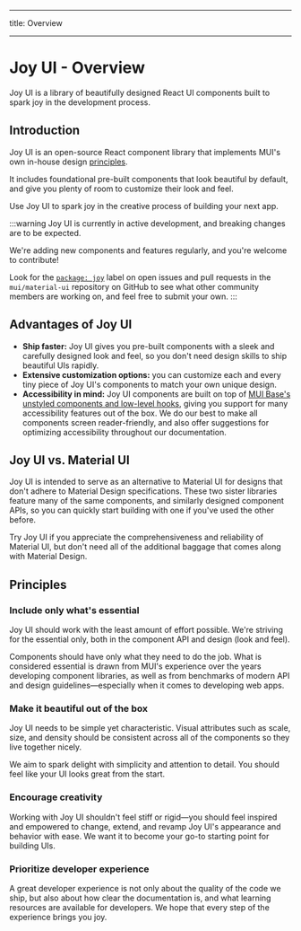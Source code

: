 - - -
title: Overview
- - -

# Joy UI - Overview

<p class="description">Joy UI is a library of beautifully designed React UI components built to spark joy in the development process.</p>

## Introduction

Joy UI is an open-source React component library that implements MUI's own in-house design [principles](#principles).

It includes foundational pre-built components that look beautiful by default, and give you plenty of room to customize their look and feel.

Use Joy UI to spark joy in the creative process of building your next app.

:::warning Joy UI is currently in active development, and breaking changes are to be expected.

We're adding new components and features regularly, and you're welcome to contribute!

Look for the [`package: joy`](https://github.com/mui/material-ui/labels/package%3A%20joy) label on open issues and pull requests in the `mui/material-ui` repository on GitHub to see what other community members are working on, and feel free to submit your own. :::

## Advantages of Joy UI

- **Ship faster:** Joy UI gives you pre-built components with a sleek and carefully designed look and feel, so you don't need design skills to ship beautiful UIs rapidly.
- **Extensive customization options:** you can customize each and every tiny piece of Joy UI's components to match your own unique design.
- **Accessibility in mind:** Joy UI components are built on top of [MUI Base's unstyled components and low-level hooks](/base/getting-started/overview/), giving you support for many accessibility features out of the box. We do our best to make all components screen reader-friendly, and also offer suggestions for optimizing accessibility throughout our documentation.

## Joy UI vs. Material UI

Joy UI is intended to serve as an alternative to Material UI for designs that don't adhere to Material Design specifications. These two sister libraries feature many of the same components, and similarly designed component APIs, so you can quickly start building with one if you've used the other before.

Try Joy UI if you appreciate the comprehensiveness and reliability of Material UI, but don't need all of the additional baggage that comes along with Material Design.

## Principles

### Include only what's essential

Joy UI should work with the least amount of effort possible. We're striving for the essential only, both in the component API and design (look and feel).

Components should have only what they need to do the job. What is considered essential is drawn from MUI's experience over the years developing component libraries, as well as from benchmarks of modern API and design guidelines—especially when it comes to developing web apps.

### Make it beautiful out of the box

Joy UI needs to be simple yet characteristic. Visual attributes such as scale, size, and density should be consistent across all of the components so they live together nicely.

We aim to spark delight with simplicity and attention to detail. You should feel like your UI looks great from the start.

### Encourage creativity

Working with Joy UI shouldn't feel stiff or rigid—you should feel inspired and empowered to change, extend, and revamp Joy UI's appearance and behavior with ease. We want it to become your go-to starting point for building UIs.

### Prioritize developer experience

A great developer experience is not only about the quality of the code we ship, but also about how clear the documentation is, and what learning resources are available for developers. We hope that every step of the experience brings you joy.
